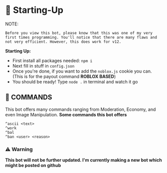 # 📝 Starting-Up

NOTE:

```
Before you view this bot, please know that this was one of my very first times programming. You'll notice that there are many flaws and not very efficient. However, this does work for v12. 
```

**Starting Up:**

- First install all packages needed: `npm i`
- Next fill in stuff in `config.json`
- Once you're done, if you want to add the `noblox.js` cookie you can. (This is for the payout command **ROBLOX BASED**)
- You should be ready! Type `node .` in terminal and watch it go

## 💨 COMMANDS

This bot offers many commands ranging from Moderation, Economy, and even Image Manipulation.
**Some commands this bot offers**

```
^ascii <text>
^work
^bal
^ban <user> <reason>
```

### ⚠️ Warning

**This bot will not be further updated. I'm currently making a new bot which might be posted on github**
